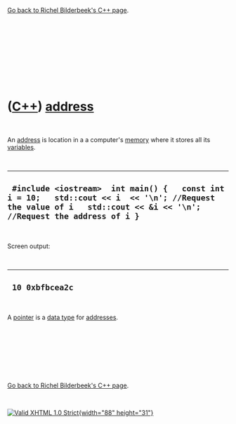 

[Go back to Richel Bilderbeek's C++ page](Cpp.htm).

 

 

 

 

 

([C++](Cpp.htm)) [address](CppAddress.htm)
==========================================

 

An [address](CppAddress.htm) is location in a a computer's
[memory](CppMemory.htm) where it stores all its
[variables](CppVariable.htm).

 

  ----------------------------------------------------------------------------------------------------------------------------------------------------------------------
  ` #include <iostream>  int main() {   const int i = 10;   std::cout << i  << '\n'; //Request the value of i   std::cout << &i << '\n'; //Request the address of i }`
  ----------------------------------------------------------------------------------------------------------------------------------------------------------------------

 

Screen output:

 

  ------------------
  ` 10 0xbfbcea2c`
  ------------------

 

A [pointer](CppPointer.htm) is a [data type](CppDataType.htm) for
[addresses](CppAddress.htm).

 

 

 

 

[Go back to Richel Bilderbeek's C++ page](Cpp.htm).



 

[![Valid XHTML 1.0 Strict](valid-xhtml10.png){width="88"
height="31"}](http://validator.w3.org/check?uri=referer)
